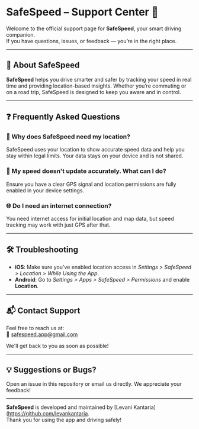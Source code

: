 # SafeSpeed – Support Center 🚗

Welcome to the official support page for **SafeSpeed**, your smart driving companion.  
If you have questions, issues, or feedback — you’re in the right place.

---

## 📱 About SafeSpeed

**SafeSpeed** helps you drive smarter and safer by tracking your speed in real time and providing location-based insights. Whether you’re commuting or on a road trip, SafeSpeed is designed to keep you aware and in control.

---

## ❓ Frequently Asked Questions

### 🔐 Why does SafeSpeed need my location?
SafeSpeed uses your location to show accurate speed data and help you stay within legal limits. Your data stays on your device and is not shared.

### 🧭 My speed doesn't update accurately. What can I do?
Ensure you have a clear GPS signal and location permissions are fully enabled in your device settings.

### 🌐 Do I need an internet connection?
You need internet access for initial location and map data, but speed tracking may work with just GPS after that.

---

## 🛠 Troubleshooting

- **iOS**: Make sure you've enabled location access in *Settings > SafeSpeed > Location > While Using the App*.
- **Android**: Go to *Settings > Apps > SafeSpeed > Permissions* and enable **Location**.

---

## 📬 Contact Support

Feel free to reach us at:  
📧 [safespeed.app@gmail.com](mailto:safespeed.app@gmail.com)

We'll get back to you as soon as possible!

---

## 💡 Suggestions or Bugs?

Open an issue in this repository or email us directly. We appreciate your feedback!

---

**SafeSpeed** is developed and maintained by [Levani Kantaria](https://github.com/levankantaria.  
Thank you for using the app and driving safely!
